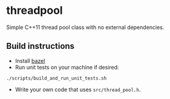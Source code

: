 # threadpool
Simple C++11 thread pool class with no external dependencies. 

## Build instructions

* Install [bazel](https://bazel.build/)
* Run unit tests on your machine if desired: 

```shell
./scripts/build_and_run_unit_tests.sh
```

* Write your own code that uses `src/thread_pool.h`.
